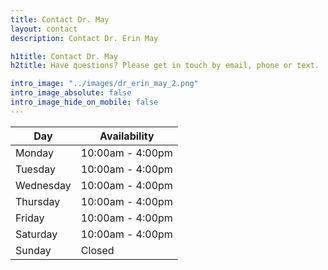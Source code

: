 ```yaml
---
title: Contact Dr. May
layout: contact
description: Contact Dr. Erin May

h1title: Contact Dr. May
h2title: Have questions? Please get in touch by email, phone or text.

intro_image: "../images/dr_erin_may_2.png"
intro_image_absolute: false
intro_image_hide_on_mobile: false
---
```



| Day       | Availability      |
| --------- | ----------------- |
| Monday    | 10:00am - 4:00pm  |
| Tuesday   | 10:00am - 4:00pm  |
| Wednesday | 10:00am - 4:00pm  |
| Thursday  | 10:00am - 4:00pm  |
| Friday    | 10:00am - 4:00pm  |
| Saturday  | 10:00am - 4:00pm  |
| Sunday    | Closed            |
